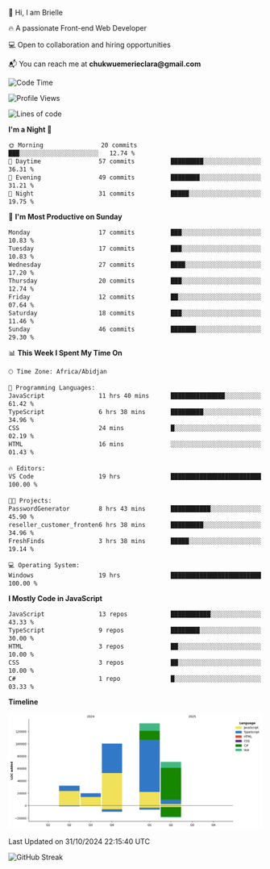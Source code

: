 <div align="left">
  <p>👋 Hi, I am Brielle</p>
  <p>🔥 A passionate Front-end Web Developer</p>
  <p>💻 Open to collaboration and hiring opportunities</p>
  <p>📬 You can reach me at <strong>chukwuemerieclara@gmail.com</strong></p>
</div>


 
 <!--START_SECTION:waka-->
![Code Time](http://img.shields.io/badge/Code%20Time-297%20hrs%2022%20mins-blue)

![Profile Views](http://img.shields.io/badge/Profile%20Views-216-blue)

![Lines of code](https://img.shields.io/badge/From%20Hello%20World%20I%27ve%20Written-106.8%20thousand%20lines%20of%20code-blue)

**I'm a Night 🦉** 

```text
🌞 Morning                20 commits          ███░░░░░░░░░░░░░░░░░░░░░░   12.74 % 
🌆 Daytime                57 commits          █████████░░░░░░░░░░░░░░░░   36.31 % 
🌃 Evening                49 commits          ████████░░░░░░░░░░░░░░░░░   31.21 % 
🌙 Night                  31 commits          █████░░░░░░░░░░░░░░░░░░░░   19.75 % 
```
📅 **I'm Most Productive on Sunday** 

```text
Monday                   17 commits          ███░░░░░░░░░░░░░░░░░░░░░░   10.83 % 
Tuesday                  17 commits          ███░░░░░░░░░░░░░░░░░░░░░░   10.83 % 
Wednesday                27 commits          ████░░░░░░░░░░░░░░░░░░░░░   17.20 % 
Thursday                 20 commits          ███░░░░░░░░░░░░░░░░░░░░░░   12.74 % 
Friday                   12 commits          ██░░░░░░░░░░░░░░░░░░░░░░░   07.64 % 
Saturday                 18 commits          ███░░░░░░░░░░░░░░░░░░░░░░   11.46 % 
Sunday                   46 commits          ███████░░░░░░░░░░░░░░░░░░   29.30 % 
```


📊 **This Week I Spent My Time On** 

```text
🕑︎ Time Zone: Africa/Abidjan

💬 Programming Languages: 
JavaScript               11 hrs 40 mins      ███████████████░░░░░░░░░░   61.42 % 
TypeScript               6 hrs 38 mins       █████████░░░░░░░░░░░░░░░░   34.96 % 
CSS                      24 mins             █░░░░░░░░░░░░░░░░░░░░░░░░   02.19 % 
HTML                     16 mins             ░░░░░░░░░░░░░░░░░░░░░░░░░   01.43 % 

🔥 Editors: 
VS Code                  19 hrs              █████████████████████████   100.00 % 

🐱‍💻 Projects: 
PasswordGenerator        8 hrs 43 mins       ███████████░░░░░░░░░░░░░░   45.90 % 
reseller_customer_fronten6 hrs 38 mins       █████████░░░░░░░░░░░░░░░░   34.96 % 
FreshFinds               3 hrs 38 mins       █████░░░░░░░░░░░░░░░░░░░░   19.14 % 

💻 Operating System: 
Windows                  19 hrs              █████████████████████████   100.00 % 
```

**I Mostly Code in JavaScript** 

```text
JavaScript               13 repos            ███████████░░░░░░░░░░░░░░   43.33 % 
TypeScript               9 repos             ████████░░░░░░░░░░░░░░░░░   30.00 % 
HTML                     3 repos             ██░░░░░░░░░░░░░░░░░░░░░░░   10.00 % 
CSS                      3 repos             ██░░░░░░░░░░░░░░░░░░░░░░░   10.00 % 
C#                       1 repo              █░░░░░░░░░░░░░░░░░░░░░░░░   03.33 % 
```



**Timeline**

![Lines of Code chart](https://raw.githubusercontent.com/Brielle28/Brielle28/main/assets/bar_graph.png)


 Last Updated on 31/10/2024 22:15:40 UTC
<!--END_SECTION:waka-->

![GitHub Streak](https://github-readme-streak-stats.herokuapp.com/?user=Brielle28)



